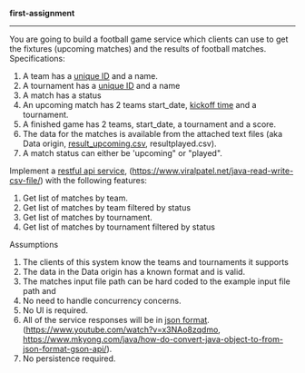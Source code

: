 __first-assignment__

---

You are going to build a football game service which clients can use to get the fixtures 
(upcoming matches) and the results of football matches. 
Specifications:
 1. A team has a [unique ID](https://stackoverflow.com/questions/1389736/how-do-i-create-a-unique-id-in-java) and a name. 
 2. A tournament has a [unique ID](https://stackoverflow.com/questions/1389736/how-do-i-create-a-unique-id-in-java) and a name 
 3. A match has a status 
 4. An upcoming match has 2 teams start_date, [kickoff time](https://www.oracle.com/technical-resources/articles/java/jf14-date-time.html) and a tournament. 
 5. A finished game has 2 teams, start_date, a tournament and a score. 
 6. The data for the matches is available from the attached text files (aka Data origin, [result_upcoming.csv](https://www.youtube.com/watch?v=3_40oiUdLG8), resultplayed.csv). 
 7. A match status can either be 'upcoming" or "played". 

Implement a [restful api service](https://www.guru99.com/restful-web-services.html), (<https://www.viralpatel.net/java-read-write-csv-file/>) with the following features: 
1. Get list of matches by team. 
2. Get list of matches by team filtered by status 
3. Get list of matches by tournament. 
4. Get list of matches by tournament filtered by status 

Assumptions 
1. The clients of this system know the teams and tournaments it supports 
2. The data in the Data origin has a known format and is valid. 
3. The matches input file path can be hard coded to the example input file path and 
4. No need to handle concurrency concerns. 
5. No Ul is required. 
6. All of the service responses will be in [json format](https://github.com/typicode/json-server).
 (<https://www.youtube.com/watch?v=x3NAo8zqdmo>,
 <https://www.mkyong.com/java/how-do-convert-java-object-to-from-json-format-gson-api/>).
7. No persistence required. 

